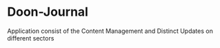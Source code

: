 # Doon-Journal
Application consist of the Content Management and Distinct Updates on different sectors
